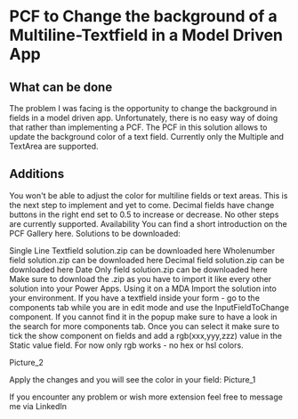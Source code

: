 # PCF to Change the background of a Multiline-Textfield in a Model Driven App

## What can be done
The problem I was facing is the opportunity to change the background in fields in a model driven app. Unfortunately, there is no easy way of doing that rather than implementing a PCF. The PCF in this solution allows to update the background color of a text field. Currently only the Multiple and TextArea are supported.

## Additions
You won't be able to adjust the color for multiline fields or text areas. This is the next step to implement and yet to come.
Decimal fields have change buttons in the right end set to 0.5 to increase or decrease. No other steps are currently supported.
Availability
You can find a short introduction on the PCF Gallery here. Solutions to be downloaded:

Single Line Textfield solution.zip can be downloaded here
Wholenumber field solution.zip can be downloaded here
Decimal field solution.zip can be downloaded here
Date Only field solution.zip can be downloaded here Make sure to download the .zip as you have to import it like every other solution into your Power Apps.
Using it on a MDA
Import the solution into your environment. If you have a textfield inside your form - go to the components tab while you are in edit mode and use the InputFieldToChange component. If you cannot find it in the popup make sure to have a look in the search for more components tab. Once you can select it make sure to tick the show component on fields and add a rgb(xxx,yyy,zzz) value in the Static value field. For now only rgb works - no hex or hsl colors.

Picture_2

Apply the changes and you will see the color in your field: Picture_1

If you encounter any problem or wish more extension feel free to message me via LinkedIn
